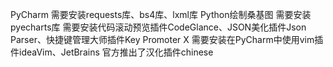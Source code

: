 PyCharm
需要安装requests库、bs4库、lxml库
Python绘制桑基图 需要安装pyecharts库
需要安装代码滚动预览插件CodeGlance、JSON美化插件Json Parser、快捷键管理大师插件Key Promoter X
需要安装在PyCharm中使用vim插件ideaVim、JetBrains 官方推出了汉化插件chinese
